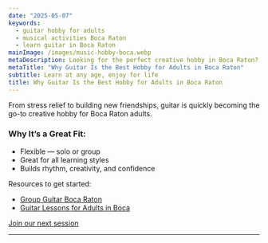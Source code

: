 ```yaml
---
date: "2025-05-07"
keywords:
  - guitar hobby for adults
  - musical activities Boca Raton
  - learn guitar in Boca Raton
mainImage: /images/music-hobby-boca.webp
metaDescription: Looking for the perfect creative hobby in Boca Raton? Guitar offers lifelong benefits for active adults.
metaTitle: "Why Guitar Is the Best Hobby for Adults in Boca Raton"
subtitle: Learn at any age, enjoy for life
title: Why Guitar Is the Best Hobby for Adults in Boca Raton
---
```


From stress relief to building new friendships, guitar is quickly becoming the go-to creative hobby for Boca Raton adults.

### Why It’s a Great Fit:

- Flexible — solo or group
- Great for all learning styles
- Builds rhythm, creativity, and confidence

Resources to get started:

- [Group Guitar Boca Raton](https://www.parklandguitarlessons.com/guitar-chalk/group-guitar-lessons-for-adults-in-parkland)
- [Guitar Lessons for Adults in Boca](https://www.parklandguitarlessons.com/guitar-chalk/adult-guitar-lessons-boca-raton)

[Join our next session](https://www.parklandguitarlessons.com/contact)

---
